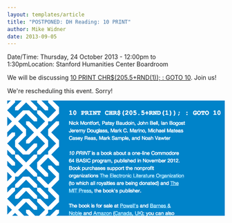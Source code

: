 ```yaml
---
layout: templates/article
title: "POSTPONED: DH Reading: 10 PRINT"
author: Mike Widner
date: 2013-09-05
---
```



Date/Time: Thursday, 24 October 2013 - 12:00pm to 1:30pmLocation: Stanford Humanities Center Boardroom

We will be discussing [10 PRINT CHR$(205.5+RND(1)); : GOTO 10](http://10print.org/). Join us!


We're rescheduling this event. Sorry!




![](../post-images/Screen%20Shot%202013-09-05%20at%2011.39.51%20AM.png)


